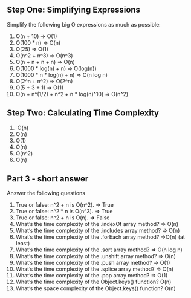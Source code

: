 
## Step One: Simplifying Expressions

Simplify the following big O expressions as much as possible:

1. O(n + 10) => O(1)
2. O(100 * n)  => O(n)
3. O(25)  => O(1)
4. O(n^2 + n^3)  => O(n^3)
5. O(n + n + n + n)  => O(n)
6. O(1000 * log(n) + n)  => O(log(n))
7. O(1000 * n * log(n) + n)  => O(n log n)
8. O(2^n + n^2)  => O(2^n)
9. O(5 + 3 + 1)  => O(1)
10. O(n + n^(1/2) + n^2 + n * log(n)^10)  => O(n^2)
## Step Two: Calculating Time Complexity

1.  O(n)
2.  O(n)
3.  O(1)
4.  O(n)
5.  O(n^2)
6. O(n)


## Part 3 - short answer

Answer the following questions

1. True or false: n^2 + n is O(n^2). => True
2. True or false: n^2 * n is O(n^3). =>  True
3. True or false: n^2 + n is O(n). => False
4. What’s the time complexity of the .indexOf array method? => O(n)
5. What’s the time complexity of the .includes array method? => O(n)
6. What’s the time complexity of the .forEach array method? =>O(n) (at least)
7. What’s the time complexity of the .sort array method? => O(n log n)
8. What’s the time complexity of the .unshift array method? => O(n)
9. What’s the time complexity of the .push array method? => O(1)
10. What’s the time complexity of the .splice array method? => O(n)
11. What’s the time complexity of the .pop array method? => O(1) 
12. What’s the time complexity of the Object.keys() function? O(n)
13. What’s the space complexity of the Object.keys() function? O(n)